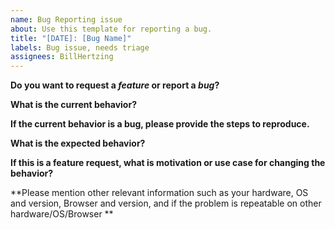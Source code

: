 ```yaml
---
name: Bug Reporting issue
about: Use this template for reporting a bug.
title: "[DATE]: [Bug Name]"
labels: Bug issue, needs triage
assignees: BillHertzing
---
```


**Do you want to request a *feature* or report a *bug*?**
<!-- Please ask questions on StackOverflow or the BillHertzing Gitter (https://gitter.im/BillHertzing/BillHertzing). Questions will be closed. -->

**What is the current behavior?**

**If the current behavior is a bug, please provide the steps to reproduce.**
<!-- A great way to do this is to provide your configuration via a GitHub gist. -->

**What is the expected behavior?**

**If this is a feature request, what is motivation or use case for changing the behavior?**

**Please mention other relevant information such as your hardware, OS and version, Browser and version, and if the problem is repeatable on other hardware/OS/Browser **
